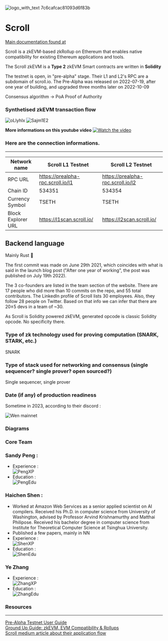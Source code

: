 ![logo_with_text 7c6cafcac81093d6f83b](https://user-images.githubusercontent.com/32202283/216722027-41498295-8290-4937-a047-5c457e2a360f.png)

# Scroll

[Main documentation found at](https://guide.scroll.io/)

Scroll is a zkEVM-based zkRollup on Ethereum that enables native compatibility for existing Ethereum applications and tools.

The Scroll zkEVM is a **Type 2** zkEVM
Smart contracts are written in **Solidity**

The testnet is open, in "pre-alpha" stage. Their L1 and L2's RPC are a subdomain of scroll.io. The Pre-Alpha was released on 2022-07-19, after one year of building, and upgraded three months later on 2022-10-09

Consensus algorithm -> PoA Proof of Authority

### Synthetised zkEVM transaction flow
![oLlyhIx](https://user-images.githubusercontent.com/32202283/216723883-eb0d05c0-8323-4b91-a14e-a134a3b4d5ad.png)
![Sajm1E2](https://user-images.githubusercontent.com/32202283/216723893-4ada47fe-7fbe-4a0f-b2d5-64bba7c916ad.png)

**More informations on this youtube video**
[![Watch the video](https://img.youtube.com/vi/1bVe77-yfBA/hqdefault.jpg)](https://www.youtube.com/watch?v=1bVe77-yfBA&t=879s)

### Here are the connection informations.
---
| Network name       | Scroll L1 Testnet                 | Scroll L2 Testnet                 |
|--------------------|-----------------------------------|-----------------------------------|
| RPC URL            | https://prealpha-rpc.scroll.io/l1 | https://prealpha-rpc.scroll.io/l2 |
| Chain ID           | 534351                            | 534354                            |
| Currency Symbol    | TSETH                             | TSETH                             |
| Block Explorer URL | https://l1scan.scroll.io/         | https://l2scan.scroll.io/         |

## Backend language
Mainly Rust 🦀

The first commit was made on June 29th 2021, which coincides with what is said in the launch blog post ("After one year of working", the post was published on July 19th 2022).

The 3 co-founders are listed in the team section of the website. There are 17 people who did more than 10 commits on the repo, and 55 total contributors. The LinkedIn profile of Scroll lists 30 employees. Also, they follow 28 people on Twitter. Based on that info we can infer that there are 20±5 devs in a team of ~30.

As Scroll is Solidity powered zkEVM, generated opcode is classic Solidity opcode. No specificity there.

### Type of zk technology used for proving computation (SNARK, STARK, etc.)
SNARK

### Type of stack used for networking and consensus (single sequencer? single prover? open sourced?)
Single sequencer, single prover

### Date (if any) of production readiness
Sometime in 2023, according to their discord :

![Wen mainnet](assets/scrollprodready.png "Wen mainnet")

### Diagrams

### Core Team
### Sandy Peng : 
- Experience :  
    ![PengXP](assets/peng1.png "Peng experience")
- Education :  
    ![PengEdu](assets/peng2.png "Peng education")

### Haichen Shen : 
- Worked at Amazon Web Services as a senior applied scientist on AI compilers. Received his Ph.D. in computer science from University of Washington, advised by Professor Arvind Krishnamurthy and Matthai Philipose. Received his bachelor degree in computer science from Institute for Theoretical Computer Science at Tsinghua University.
- Published a few papers, mainly in NN 
- Experience :  
    ![ShenXP](assets/shen1.png "Shen experience")
- Education :  
    ![ShenEdu](assets/shen2.png "Shen education")

### Ye Zhang
- Experience :  
    ![ZhangXP](assets/zhang1.png "Zhang experience")
- Education :  
    ![ZhangEdu](assets/zhang2.png "Zhang education")

### Resources
---
[Pre-Alpha Testnet User Guide](https://guide.scroll.io/)  
[Ground Up Guide: zkEVM, EVM Compatibility & Rollups](https://immutablex.medium.com/ground-up-guide-zkevm-evm-compatibility-rollups-787b6e88108e)  
[Scroll medium article about their application flow](https://scroll-zkp.medium.com/scroll-a-layer-2-ecosystem-based-on-zk-rollup-186ff0d764c)
